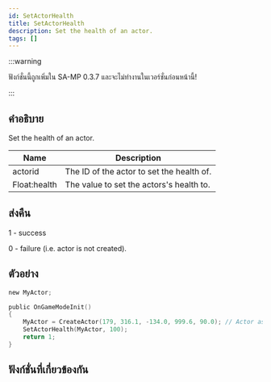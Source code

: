 ```yaml
---
id: SetActorHealth
title: SetActorHealth
description: Set the health of an actor.
tags: []
---
```


:::warning

ฟังก์ชั่นนี้ถูกเพิ่มใน SA-MP 0.3.7 และจะไม่ทำงานในเวอร์ชั่นก่อนหน้านี้!

:::

## คำอธิบาย

Set the health of an actor.


| Name | Description |
|------|-------------|
|actorid | The ID of the actor to set the health of.|
|Float:health | The value to set the actors's health to.|


## ส่งคืน

 1 - success

 0 - failure (i.e. actor is not created).


## ตัวอย่าง


```c
new MyActor;

public OnGameModeInit()
{
    MyActor = CreateActor(179, 316.1, -134.0, 999.6, 90.0); // Actor as salesperson in Ammunation
    SetActorHealth(MyActor, 100);
    return 1;
}
```


## ฟังก์ชั่นที่เกี่ยวข้องกัน



